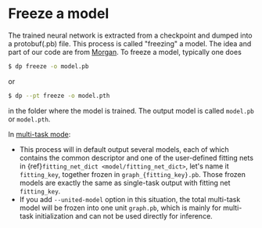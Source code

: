 # Freeze a model

The trained neural network is extracted from a checkpoint and dumped into a protobuf(.pb) file. This process is called "freezing" a model. The idea and part of our code are from [Morgan](https://blog.metaflow.fr/tensorflow-how-to-freeze-a-model-and-serve-it-with-a-python-api-d4f3596b3adc). To freeze a model, typically one does
```bash
$ dp freeze -o model.pb
```
or
```bash
$ dp --pt freeze -o model.pth
```
in the folder where the model is trained. The output model is called `model.pb` or `model.pth`.

In [multi-task mode](../train/multi-task-training.md):
- This process will in default output several models, each of which contains the common descriptor and
one of the user-defined fitting nets in {ref}`fitting_net_dict <model/fitting_net_dict>`, let's name it `fitting_key`, together frozen in `graph_{fitting_key}.pb`.
Those frozen models are exactly the same as single-task output with fitting net `fitting_key`.
- If you add `--united-model` option in this situation,
the total multi-task model will be frozen into one unit `graph.pb`, which is mainly for multi-task initialization and can not be used directly for inference.
